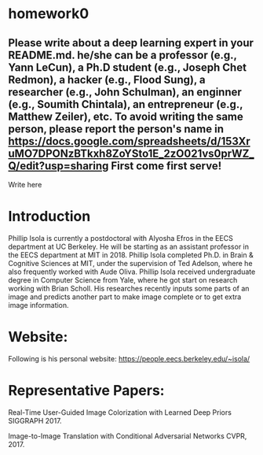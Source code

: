 # homework0
Please write about a deep learning expert in your README.md.
he/she can be a professor (e.g., Yann LeCun), a Ph.D student (e.g., Joseph Chet Redmon), a hacker (e.g., Flood Sung), a researcher (e.g., John Schulman), an enginner (e.g., Soumith Chintala), an entrepreneur (e.g., Matthew Zeiler), etc.
To avoid writing the same person, please report the person's name in  
https://docs.google.com/spreadsheets/d/153XruMO7DPONzBTkxh8ZoYSto1E_2zO021vs0prWZ_Q/edit?usp=sharing
First come first serve!
-------
Write here


# Introduction
Phillip Isola is currently a postdoctoral with Alyosha Efros in the EECS department at UC Berkeley. He will be starting as an assistant professor in the EECS department at MIT in 2018. 
Phillip Isola completed Ph.D. in Brain & Cognitive Sciences at MIT, under the supervision of Ted Adelson, where he also frequently worked with Aude Oliva. Phillip Isola received undergraduate degree in Computer Science from Yale, where he got start on research working with Brian Scholl. 
His researches recently inputs some parts of an image and predicts another part to make image complete or to get extra image information.


# Website:
Following is his personal website: https://people.eecs.berkeley.edu/~isola/


# Representative Papers:
Real-Time User-Guided Image Colorization with Learned Deep Priors
SIGGRAPH 2017.

Image-to-Image Translation with Conditional Adversarial Networks
CVPR, 2017.
